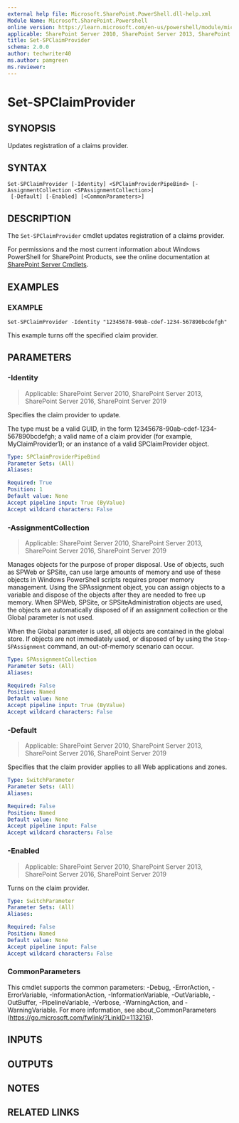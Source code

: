```yaml
---
external help file: Microsoft.SharePoint.PowerShell.dll-help.xml
Module Name: Microsoft.SharePoint.Powershell
online version: https://learn.microsoft.com/en-us/powershell/module/microsoft.sharepoint.powershell/set-spclaimprovider
applicable: SharePoint Server 2010, SharePoint Server 2013, SharePoint Server 2016, SharePoint Server 2019
title: Set-SPClaimProvider
schema: 2.0.0
author: techwriter40
ms.author: pamgreen
ms.reviewer:
---
```


# Set-SPClaimProvider

## SYNOPSIS
Updates registration of a claims provider.

## SYNTAX

```
Set-SPClaimProvider [-Identity] <SPClaimProviderPipeBind> [-AssignmentCollection <SPAssignmentCollection>]
 [-Default] [-Enabled] [<CommonParameters>]
```

## DESCRIPTION
The `Set-SPClaimProvider` cmdlet updates registration of a claims provider.

For permissions and the most current information about Windows PowerShell for SharePoint Products, see the online documentation at [SharePoint Server Cmdlets](https://learn.microsoft.com/powershell/sharepoint/sharepoint-server/sharepoint-server-cmdlets).

## EXAMPLES

### EXAMPLE
```
Set-SPClaimProvider -Identity "12345678-90ab-cdef-1234-567890bcdefgh"
```

This example turns off the specified claim provider.

## PARAMETERS

### -Identity

> Applicable: SharePoint Server 2010, SharePoint Server 2013, SharePoint Server 2016, SharePoint Server 2019

Specifies the claim provider to update.

The type must be a valid GUID, in the form 12345678-90ab-cdef-1234-567890bcdefgh; a valid name of a claim provider (for example, MyClaimProvider1); or an instance of a valid SPClaimProvider object.

```yaml
Type: SPClaimProviderPipeBind
Parameter Sets: (All)
Aliases:

Required: True
Position: 1
Default value: None
Accept pipeline input: True (ByValue)
Accept wildcard characters: False
```

### -AssignmentCollection

> Applicable: SharePoint Server 2010, SharePoint Server 2013, SharePoint Server 2016, SharePoint Server 2019

Manages objects for the purpose of proper disposal.
Use of objects, such as SPWeb or SPSite, can use large amounts of memory and use of these objects in Windows PowerShell scripts requires proper memory management.
Using the SPAssignment object, you can assign objects to a variable and dispose of the objects after they are needed to free up memory.
When SPWeb, SPSite, or SPSiteAdministration objects are used, the objects are automatically disposed of if an assignment collection or the Global parameter is not used.

When the Global parameter is used, all objects are contained in the global store.
If objects are not immediately used, or disposed of by using the `Stop-SPAssignment` command, an out-of-memory scenario can occur.

```yaml
Type: SPAssignmentCollection
Parameter Sets: (All)
Aliases:

Required: False
Position: Named
Default value: None
Accept pipeline input: True (ByValue)
Accept wildcard characters: False
```

### -Default

> Applicable: SharePoint Server 2010, SharePoint Server 2013, SharePoint Server 2016, SharePoint Server 2019

Specifies that the claim provider applies to all Web applications and zones.

```yaml
Type: SwitchParameter
Parameter Sets: (All)
Aliases:

Required: False
Position: Named
Default value: None
Accept pipeline input: False
Accept wildcard characters: False
```

### -Enabled

> Applicable: SharePoint Server 2010, SharePoint Server 2013, SharePoint Server 2016, SharePoint Server 2019

Turns on the claim provider.

```yaml
Type: SwitchParameter
Parameter Sets: (All)
Aliases:

Required: False
Position: Named
Default value: None
Accept pipeline input: False
Accept wildcard characters: False
```

### CommonParameters
This cmdlet supports the common parameters: -Debug, -ErrorAction, -ErrorVariable, -InformationAction, -InformationVariable, -OutVariable, -OutBuffer, -PipelineVariable, -Verbose, -WarningAction, and -WarningVariable. For more information, see about_CommonParameters (https://go.microsoft.com/fwlink/?LinkID=113216).

## INPUTS

## OUTPUTS

## NOTES

## RELATED LINKS
